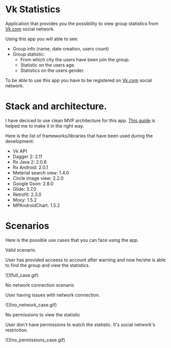 <h1>Vk Statistics</h1>
<p>Application that provides you the possibility to view group statistics from <a href="https://vk.com">Vk.com</a> social network.</p>
<p>Using this app you will able to see:</p>
<ul>
   <li>Group info (name, date creation, users count)</li>
   <li>
      Group statistic:
      <ul>
         <li>
            From which city the users have been join the group.
         </li>
         <li>
            Statistic on the users age.
         </li>
         <li>
            Statistics on the users gender.
         </li>
      </ul>
   </li>
</ul>
<p>To be able to use this app you have to be registered on <a href="https://vk.com">Vk.com</a> social network.</p>
<h1>Stack and architecture.</h1>
<p>
   I have deciced to use clean MVP architecture for this app. <a href="https://github.com/ImangazalievM/CleanArchitectureManifest">This guide</a> is helped me to make it in the right way.
</p>
<p>Here is the list of frameworks/libraries that have been used during the development:</p>
<ul>
   <li>Vk API</li>
   <li>Dagger 2: 2.11</li>
   <li>Rx Java 2: 2.0.6</li>
   <li>Rx Android: 2.0.1</li>
   <li>Meterial search view: 1.4.0</li>
   <li>Circle image view: 2.2.0</li>
   <li>Google Gson: 2.8.0</li>
   <li>Glide: 3.7.0</li>
   <li>Retrofit: 2.3.0</li>
   <li>Moxy: 1.5.2</li>
   <li>MPAndroidChart: 1.5.2</li>
</ul>
<h1>Scenarios</h1>
<p>Here is the possible use cases that you can face using the app.</p>
<p1>Valid scenario.</p1>
<p>User has provided acceess to account after warning and now he/she is able to find the group and view the statistics.</p>
![](full_case.gif)
<p>No network connection scenario</p>
<p>User having issues with network connection.</p>
![](no_network_case.gif)
<p>No permissions to view the statistic</p>
<p>User don't have permissions to watch the statistic. It's social network's restriction.</p>
![](no_permissions_case.gif)